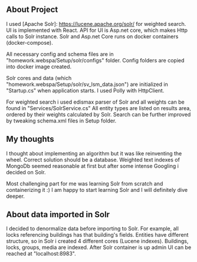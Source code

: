 ## About Project

I used [Apache Solr]: https://lucene.apache.org/solr/ for weighted search. 
UI is implemented with React. API for UI is Asp.net core, which makes Http calls to Solr instance. 
Solr and Asp.net Core runs on  docker containers (docker-compose).  

All necessary config and schema files are in "homework.webspa/Setup/solr/configs" folder. Config folders are copied into docker image created. 

Solr cores and data (which "homework.webspa/Setup/solr/sv_lsm_data.json") are initialized in "Startup.cs" when application starts. I used Polly with HttpClient.

For weighted search i used edismax parser of Solr and all weights can be found in "Services/SolrService.cs"
All entity types are listed on results area, ordered by their weights calculated by Solr. Search can be further improved by tweaking schema.xml files in Setup folder.

## My thoughts

I thought about implementing an algorithm but it was like reinventing the wheel. Correct solution should be a database.
Weighted text indexes of MongoDb seemed reasonable at first but after some intense Googling i decided on Solr.

Most challenging part for me was learning Solr from scratch and containerizing it :) I am happy to start learning Solr and I will definitely dive deeper. 

## About data imported in Solr

I decided to denormalize data before importing to Solr. For example, all locks referencing buildings has that building's fields.
Entities have different structure, so in Solr i created 4 different cores (Lucene indexes). Buildings, locks, groups, media are indexed.
After Solr container is up  admin UI can be reached at "localhost:8983". 

